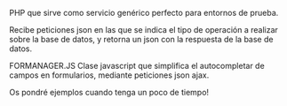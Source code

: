 PHP que sirve como servicio genérico perfecto para entornos de prueba.

Recibe peticiones json en las que se indica el tipo de operación a realizar sobre la base de datos, y retorna un json con la respuesta de la base de datos.

FORMANAGER.JS
Clase javascript que simplifica el autocompletar de campos en formularios, mediante peticiones json ajax.


Os pondré ejemplos cuando tenga un poco de tiempo!
